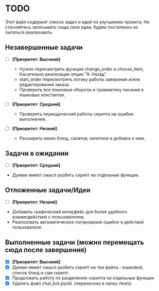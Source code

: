 # TODO

Этот файл содержит список задач и идей по улучшению проекта.
Не стесняйтесь записывать сюда свои идеи, будем постепенно их пытаться реализовать.

## Незавершенные задачи
- [ ] **[Приоритет: Высокий]** 
    *  Нужно пересмотреть функции change_order и choose_item, Касательно реализации опции "9. Назад" 
    *  start_order пересмотреть логику работы заверения и/или редактирования заказа.  
    *  Проверить все языковые обороты и грамматику писания в языковых константах. 

- [ ] **[Приоритет: Средний]** 
     * Проверять периодический работы скрипта на ошибки выполнения. 
  
- [ ] **[Приоритет: Низкий]** 
    *  Расширить меню блюд, салатов, напитков и добавок к ним.
  

## Задачи в ожидании
- [ ] **[Приоритет: Средний]** 
- Думаю имеет смысл разбить скрипт на отдельные функции.


## Отложенные задачи/Идеи
- [ ]  **[Приоритет: Низкий]** 
-  Добавить графический интерфейс для более удобного взаимодействия с пользователем.
-  Реализовать автоматическое логирование ошибок и действий пользователя.

## Выполненные задачи (можно перемещать сюда после завершения)
- [x] **[Приоритет: Высокий]** 
- [x] Думаю имеет смысл разбить скрипт на три файла - языковой, список блюд и сам скрипт.
- [x] Продолжить работу по разделению скрипта на отдельные функции
- [x] Удалить файл chat_bot.pyold. (перенесено в папку /tests)
